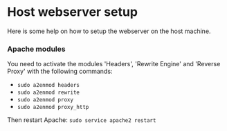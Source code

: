 # Host webserver setup

Here is some help on how to setup the webserver on the host machine.

### Apache modules

You need to activate the modules 'Headers', 'Rewrite Engine' and 'Reverse Proxy' with the following commands:

- `sudo a2enmod headers`
- `sudo a2enmod rewrite`
- `sudo a2enmod proxy`
- `sudo a2enmod proxy_http`

Then restart Apache: `sudo service apache2 restart`
